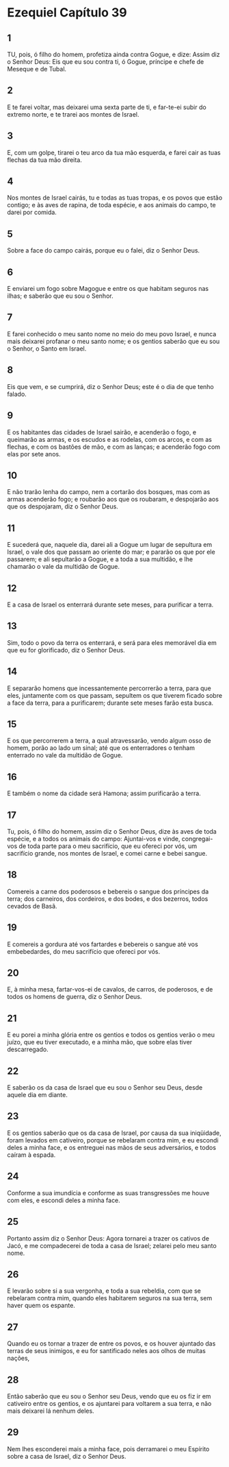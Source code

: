 # Ezequiel Capítulo 39

## 1
TU, pois, ó filho do homem, profetiza ainda contra Gogue, e dize: Assim diz o Senhor Deus: Eis que eu sou contra ti, ó Gogue, príncipe e chefe de Meseque e de Tubal.

## 2
E te farei voltar, mas deixarei uma sexta parte de ti, e far-te-ei subir do extremo norte, e te trarei aos montes de Israel.

## 3
E, com um golpe, tirarei o teu arco da tua mão esquerda, e farei cair as tuas flechas da tua mão direita.

## 4
Nos montes de Israel cairás, tu e todas as tuas tropas, e os povos que estão contigo; e às aves de rapina, de toda espécie, e aos animais do campo, te darei por comida.

## 5
Sobre a face do campo cairás, porque eu o falei, diz o Senhor Deus.

## 6
E enviarei um fogo sobre Magogue e entre os que habitam seguros nas ilhas; e saberão que eu sou o Senhor.

## 7
E farei conhecido o meu santo nome no meio do meu povo Israel, e nunca mais deixarei profanar o meu santo nome; e os gentios saberão que eu sou o Senhor, o Santo em Israel.

## 8
Eis que vem, e se cumprirá, diz o Senhor Deus; este é o dia de que tenho falado.

## 9
E os habitantes das cidades de Israel sairão, e acenderão o fogo, e queimarão as armas, e os escudos e as rodelas, com os arcos, e com as flechas, e com os bastões de mão, e com as lanças; e acenderão fogo com elas por sete anos.

## 10
E não trarão lenha do campo, nem a cortarão dos bosques, mas com as armas acenderão fogo; e roubarão aos que os roubaram, e despojarão aos que os despojaram, diz o Senhor Deus.

## 11
E sucederá que, naquele dia, darei ali a Gogue um lugar de sepultura em Israel, o vale dos que passam ao oriente do mar; e pararão os que por ele passarem; e ali sepultarão a Gogue, e a toda a sua multidão, e lhe chamarão o vale da multidão de Gogue.

## 12
E a casa de Israel os enterrará durante sete meses, para purificar a terra.

## 13
Sim, todo o povo da terra os enterrará, e será para eles memorável dia em que eu for glorificado, diz o Senhor Deus.

## 14
E separarão homens que incessantemente percorrerão a terra, para que eles, juntamente com os que passam, sepultem os que tiverem ficado sobre a face da terra, para a purificarem; durante sete meses farão esta busca.

## 15
E os que percorrerem a terra, a qual atravessarão, vendo algum osso de homem, porão ao lado um sinal; até que os enterradores o tenham enterrado no vale da multidão de Gogue.

## 16
E também o nome da cidade será Hamona; assim purificarão a terra.

## 17
Tu, pois, ó filho do homem, assim diz o Senhor Deus, dize às aves de toda espécie, e a todos os animais do campo: Ajuntai-vos e vinde, congregai-vos de toda parte para o meu sacrifício, que eu ofereci por vós, um sacrifício grande, nos montes de Israel, e comei carne e bebei sangue.

## 18
Comereis a carne dos poderosos e bebereis o sangue dos príncipes da terra; dos carneiros, dos cordeiros, e dos bodes, e dos bezerros, todos cevados de Basã.

## 19
E comereis a gordura até vos fartardes e bebereis o sangue até vos embebedardes, do meu sacrifício que ofereci por vós.

## 20
E, à minha mesa, fartar-vos-ei de cavalos, de carros, de poderosos, e de todos os homens de guerra, diz o Senhor Deus.

## 21
E eu porei a minha glória entre os gentios e todos os gentios verão o meu juízo, que eu tiver executado, e a minha mão, que sobre elas tiver descarregado.

## 22
E saberão os da casa de Israel que eu sou o Senhor seu Deus, desde aquele dia em diante.

## 23
E os gentios saberão que os da casa de Israel, por causa da sua iniqüidade, foram levados em cativeiro, porque se rebelaram contra mim, e eu escondi deles a minha face, e os entreguei nas mãos de seus adversários, e todos caíram à espada.

## 24
Conforme a sua imundícia e conforme as suas transgressões me houve com eles, e escondi deles a minha face.

## 25
Portanto assim diz o Senhor Deus: Agora tornarei a trazer os cativos de Jacó, e me compadecerei de toda a casa de Israel; zelarei pelo meu santo nome.

## 26
E levarão sobre si a sua vergonha, e toda a sua rebeldia, com que se rebelaram contra mim, quando eles habitarem seguros na sua terra, sem haver quem os espante.

## 27
Quando eu os tornar a trazer de entre os povos, e os houver ajuntado das terras de seus inimigos, e eu for santificado neles aos olhos de muitas nações,

## 28
Então saberão que eu sou o Senhor seu Deus, vendo que eu os fiz ir em cativeiro entre os gentios, e os ajuntarei para voltarem a sua terra, e não mais deixarei lá nenhum deles.

## 29
Nem lhes esconderei mais a minha face, pois derramarei o meu Espírito sobre a casa de Israel, diz o Senhor Deus.

